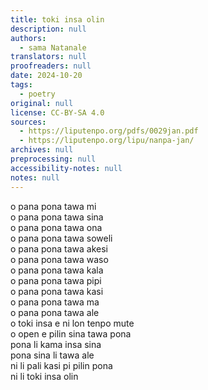 ```yaml
---
title: toki insa olin
description: null
authors:
  - sama Natanale
translators: null
proofreaders: null
date: 2024-10-20
tags:
  - poetry
original: null
license: CC-BY-SA 4.0
sources:
  - https://liputenpo.org/pdfs/0029jan.pdf
  - https://liputenpo.org/lipu/nanpa-jan/
archives: null
preprocessing: null
accessibility-notes: null
notes: null
---
```


o pana pona tawa mi  
o pana pona tawa sina  
o pana pona tawa ona  
o pana pona tawa soweli  
o pana pona tawa akesi  
o pana pona tawa waso  
o pana pona tawa kala  
o pana pona tawa pipi  
o pana pona tawa kasi  
o pana pona tawa ma  
o pana pona tawa ale  
o toki insa e ni lon tenpo mute  
o open e pilin sina tawa pona  
pona li kama insa sina  
pona sina li tawa ale  
ni li pali kasi pi pilin pona  
ni li toki insa olin